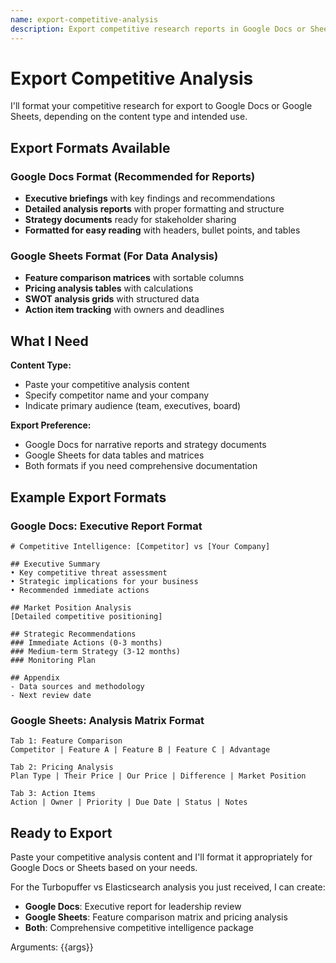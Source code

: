 ```yaml
---
name: export-competitive-analysis
description: Export competitive research reports in Google Docs or Sheets format
---
```


# Export Competitive Analysis

I'll format your competitive research for export to Google Docs or Google Sheets, depending on the content type and intended use.

## Export Formats Available

### Google Docs Format (Recommended for Reports)
- **Executive briefings** with key findings and recommendations
- **Detailed analysis reports** with proper formatting and structure
- **Strategy documents** ready for stakeholder sharing
- **Formatted for easy reading** with headers, bullet points, and tables

### Google Sheets Format (For Data Analysis)
- **Feature comparison matrices** with sortable columns
- **Pricing analysis tables** with calculations
- **SWOT analysis grids** with structured data
- **Action item tracking** with owners and deadlines

## What I Need

**Content Type:**
- Paste your competitive analysis content
- Specify competitor name and your company
- Indicate primary audience (team, executives, board)

**Export Preference:**
- Google Docs for narrative reports and strategy documents
- Google Sheets for data tables and matrices
- Both formats if you need comprehensive documentation

## Example Export Formats

### Google Docs: Executive Report Format
```
# Competitive Intelligence: [Competitor] vs [Your Company]

## Executive Summary
• Key competitive threat assessment
• Strategic implications for your business  
• Recommended immediate actions

## Market Position Analysis
[Detailed competitive positioning]

## Strategic Recommendations
### Immediate Actions (0-3 months)
### Medium-term Strategy (3-12 months)
### Monitoring Plan

## Appendix
- Data sources and methodology
- Next review date
```

### Google Sheets: Analysis Matrix Format
```
Tab 1: Feature Comparison
Competitor | Feature A | Feature B | Feature C | Advantage

Tab 2: Pricing Analysis  
Plan Type | Their Price | Our Price | Difference | Market Position

Tab 3: Action Items
Action | Owner | Priority | Due Date | Status | Notes
```

## Ready to Export

Paste your competitive analysis content and I'll format it appropriately for Google Docs or Sheets based on your needs.

For the Turbopuffer vs Elasticsearch analysis you just received, I can create:
- **Google Docs**: Executive report for leadership review
- **Google Sheets**: Feature comparison matrix and pricing analysis
- **Both**: Comprehensive competitive intelligence package

Arguments: {{args}}